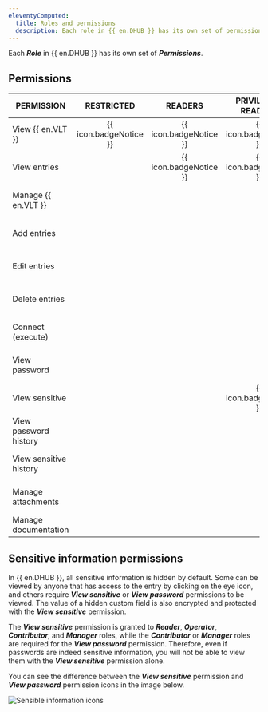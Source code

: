 ```yaml
---
eleventyComputed:
  title: Roles and permissions
  description: Each role in {{ en.DHUB }} has its own set of permissions.
---
```


Each ***Role*** in {{ en.DHUB }} has its own set of ***Permissions***.

## Permissions

| PERMISSION             |       RESTRICTED       |        READERS         |   PRIVILEGED READERS   |       OPERATORS        |  PRIVILEGED OPERATORS  |      CONTRIBUTORS      |  {{ en.VLT }} OWNERS   |
|------------------------|:----------------------:|:----------------------:|:----------------------:|:----------------------:|:----------------------:|:----------------------:|:----------------------:|
| View {{ en.VLT }}      | {{ icon.badgeNotice }} | {{ icon.badgeNotice }} | {{ icon.badgeNotice }} | {{ icon.badgeNotice }} | {{ icon.badgeNotice }} | {{ icon.badgeNotice }} | {{ icon.badgeNotice }} |
| View entries           |                        | {{ icon.badgeNotice }} | {{ icon.badgeNotice }} | {{ icon.badgeNotice }} | {{ icon.badgeNotice }} | {{ icon.badgeNotice }} | {{ icon.badgeNotice }} |
| Manage {{ en.VLT }}    |                        |                        |                        |                        |                        |                        | {{ icon.badgeNotice }} |
| Add entries            |                        |                        |                        |                        |                        | {{ icon.badgeNotice }} | {{ icon.badgeNotice }} |
| Edit entries           |                        |                        |                        |                        |                        | {{ icon.badgeNotice }} | {{ icon.badgeNotice }} |
| Delete entries         |                        |                        |                        |                        |                        | {{ icon.badgeNotice }} | {{ icon.badgeNotice }} |
| Connect (execute)      |                        |                        |                        | {{ icon.badgeNotice }} | {{ icon.badgeNotice }} | {{ icon.badgeNotice }} | {{ icon.badgeNotice }} |
| View password          |                        |                        |                        |                        | {{ icon.badgeNotice }} | {{ icon.badgeNotice }} | {{ icon.badgeNotice }} |
| View sensitive         |                        |                        | {{ icon.badgeNotice }} | {{ icon.badgeNotice }} | {{ icon.badgeNotice }} | {{ icon.badgeNotice }} | {{ icon.badgeNotice }} |
| View password history  |                        |                        |                        |                        |                        | {{ icon.badgeNotice }} | {{ icon.badgeNotice }} |
| View sensitive history |                        |                        |                        |                        |                        | {{ icon.badgeNotice }} | {{ icon.badgeNotice }} |
| Manage attachments     |                        |                        |                        |                        |                        | {{ icon.badgeNotice }} | {{ icon.badgeNotice }} |
| Manage documentation   |                        |                        |                        |                        |                        |                        |                        |

## Sensitive information permissions

In {{ en.DHUB }}, all sensitive information is hidden by default. Some can be viewed by anyone that has access to the
entry by clicking on the eye icon, and others require ***View sensitive*** or ***View password*** permissions to be
viewed. The value of a hidden custom field is also encrypted and protected with the ***View sensitive*** permission.

The ***View sensitive*** permission is granted to ***Reader***, ***Operator***, ***Contributor***, and ***Manager***
roles, while the ***Contributor*** or ***Manager*** roles are required for the ***View password*** permission.
Therefore, even if passwords are indeed sensitive information, you will not be able to view them with the
***View sensitive*** permission alone.

You can see the difference between the ***View sensitive*** permission and ***View password*** permission icons in the
image below.

![Sensible information icons](https://cdnweb.devolutions.net/docs/docs_en_hub_Hub2267.png)